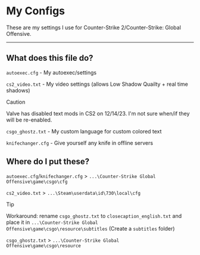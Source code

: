# My Configs
These are my settings I use for Counter-Strike 2/Counter-Strike: Global Offensive.

---

## What does this file do?
`autoexec.cfg` - My autoexec/settings

`cs2_video.txt` - My video settings (allows Low Shadow Quailty + real time shadows)

> [!CAUTION]
> Valve has disabled text mods in CS2 on 12/14/23. I'm not sure when/if they will be re-enabled.

`csgo_ghostz.txt` - My custom language for custom colored text

`knifechanger.cfg` - Give yourself any knife in offline servers

## Where do I put these?
`autoexec.cfg`/`knifechanger.cfg` > `...\Counter-Strike Global Offensive\game\csgo\cfg`

`cs2_video.txt` > `...\Steam\userdata\id\730\local\cfg`

> [!TIP]
> Workaround: rename `csgo_ghostz.txt` to `closecaption_english.txt` and place it in `...\Counter-Strike Global Offensive\game\csgo\resource\subtitles` (Create a `subtitles` folder)

`csgo_ghostz.txt` > `...\Counter-Strike Global Offensive\game\csgo\resource`
